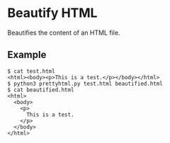 # Beautify HTML
Beautifies the content of an HTML file.

## Example

```
$ cat test.html
<html><body><p>This is a test.</p></body></html>
$ python3 prettyhtml.py test.html beautified.html
$ cat beautified.html
<html>
  <body>
    <p>
      This is a test.
    </p>
  </body>
</html>
